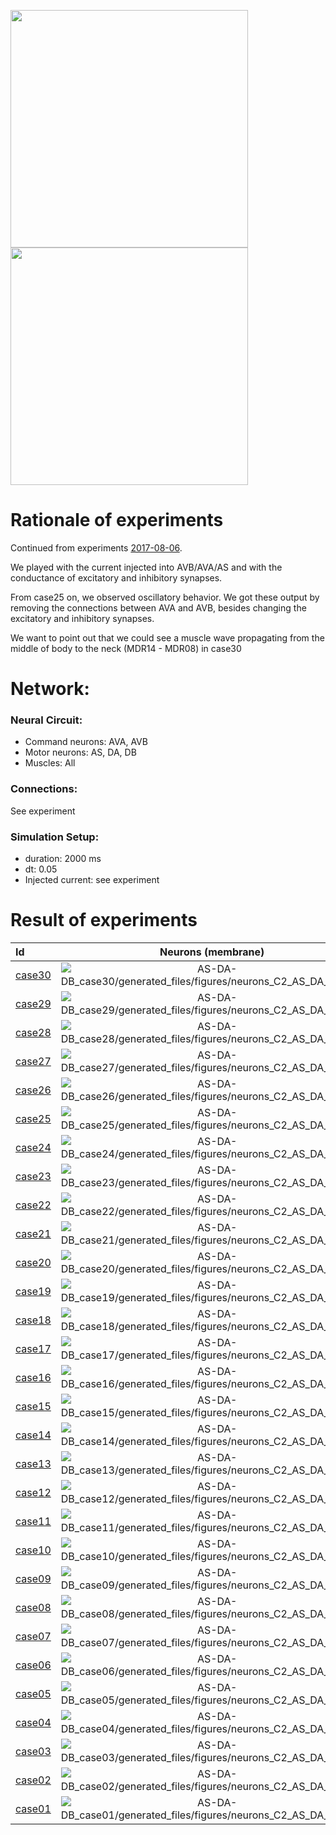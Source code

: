 <img src="AS-DA-DB_subset2_conns.jpeg" width="380"><img src="AS-DA-DB_subset3_conns.jpeg" width="380">

# Rationale of experiments

Continued from experiments [2017-08-06](../2017-08-06/).

We played with the current injected into AVB/AVA/AS and with the conductance of excitatory and inhibitory synapses.

From case25 on, we observed oscillatory behavior.
We got these output by removing the connections between AVA and AVB, besides changing the excitatory and inhibitory synapses.

We want to point out that we could see a muscle wave propagating from the middle of body to the neck (MDR14 - MDR08) in case30 

# Network:

### Neural Circuit:

- Command neurons: AVA, AVB
- Motor neurons: AS, DA, DB
- Muscles: All

### Connections:

See experiment

### Simulation Setup:

- duration: 2000 ms
- dt: 0.05
- Injected current: see experiment

# Result of experiments

| Id | Neurons (membrane) | Neurons (membrane) | Muscles (membrane) | Muscles (membrane) | Neurons (activity) | Neurons (activity) | Muscles (activity) | Muscles (activity) |
| :---         |     :---:      |     :---:     |     :---:     |     :---:     |     :---:     |     :---:     |     :---:     |     :---:     |
| [case30](AS-DA-DB_case30) | ![AS-DA-DB_case30/generated_files/figures/neurons_C2_AS_DA_DB.png](AS-DA-DB_case30/generated_files/figures/neurons_C2_AS_DA_DB.png "AS-DA-DB_case30/generated_files/figures/neurons_C2_AS_DA_DB") | ![AS-DA-DB_case30/generated_files/figures/traces_neuron_AS_DA_DB_C2.png](AS-DA-DB_case30/generated_files/figures/traces_neuron_AS_DA_DB_C2.png "AS-DA-DB_case30/generated_files/figures/traces_neuron_AS_DA_DB_C2") | ![AS-DA-DB_case30/generated_files/figures/muscles_C2_AS_DA_DB.png](AS-DA-DB_case30/generated_files/figures/muscles_C2_AS_DA_DB.png "AS-DA-DB_case30/generated_files/figures/muscles_C2_AS_DA_DB") | ![AS-DA-DB_case30/generated_files/figures/traces_muscles_AS_DA_DB_C2.png](AS-DA-DB_case30/generated_files/figures/traces_muscles_AS_DA_DB_C2.png "AS-DA-DB_case30/generated_files/figures/traces_muscles_AS_DA_DB_C2") | ![AS-DA-DB_case30/generated_files/figures/neuron_activity_C2_AS_DA_DB.png](AS-DA-DB_case30/generated_files/figures/neuron_activity_C2_AS_DA_DB.png "AS-DA-DB_case30/generated_files/figures/neuron_activity_C2_AS_DA_DB") | ![AS-DA-DB_case30/generated_files/figures/traces_neuron_activity_AS_DA_DB_C2.png](AS-DA-DB_case30/generated_files/figures/traces_neuron_activity_AS_DA_DB_C2.png "AS-DA-DB_case30/generated_files/figures/traces_neuron_activity_AS_DA_DB_C2") | ![AS-DA-DB_case30/generated_files/figures/muscle_activity_C2_AS_DA_DB.png](AS-DA-DB_case30/generated_files/figures/muscle_activity_C2_AS_DA_DB.png "AS-DA-DB_case30/generated_files/figures/muscle_activity_C2_AS_DA_DB") | ![AS-DA-DB_case30/generated_files/figures/traces_muscles_activity_AS_DA_DB_C2.png](AS-DA-DB_case30/generated_files/figures/traces_muscles_activity_AS_DA_DB_C2.png "AS-DA-DB_case30/generated_files/figures/traces_muscles_activity_AS_DA_DB_C2") |
| [case29](AS-DA-DB_case29) | ![AS-DA-DB_case29/generated_files/figures/neurons_C2_AS_DA_DB.png](AS-DA-DB_case29/generated_files/figures/neurons_C2_AS_DA_DB.png "AS-DA-DB_case29/generated_files/figures/neurons_C2_AS_DA_DB") | ![AS-DA-DB_case29/generated_files/figures/traces_neuron_AS_DA_DB_C2.png](AS-DA-DB_case29/generated_files/figures/traces_neuron_AS_DA_DB_C2.png "AS-DA-DB_case29/generated_files/figures/traces_neuron_AS_DA_DB_C2") | ![AS-DA-DB_case29/generated_files/figures/muscles_C2_AS_DA_DB.png](AS-DA-DB_case29/generated_files/figures/muscles_C2_AS_DA_DB.png "AS-DA-DB_case29/generated_files/figures/muscles_C2_AS_DA_DB") | ![AS-DA-DB_case29/generated_files/figures/traces_muscles_AS_DA_DB_C2.png](AS-DA-DB_case29/generated_files/figures/traces_muscles_AS_DA_DB_C2.png "AS-DA-DB_case29/generated_files/figures/traces_muscles_AS_DA_DB_C2") | ![AS-DA-DB_case29/generated_files/figures/neuron_activity_C2_AS_DA_DB.png](AS-DA-DB_case29/generated_files/figures/neuron_activity_C2_AS_DA_DB.png "AS-DA-DB_case29/generated_files/figures/neuron_activity_C2_AS_DA_DB") | ![AS-DA-DB_case29/generated_files/figures/traces_neuron_activity_AS_DA_DB_C2.png](AS-DA-DB_case29/generated_files/figures/traces_neuron_activity_AS_DA_DB_C2.png "AS-DA-DB_case29/generated_files/figures/traces_neuron_activity_AS_DA_DB_C2") | ![AS-DA-DB_case29/generated_files/figures/muscle_activity_C2_AS_DA_DB.png](AS-DA-DB_case29/generated_files/figures/muscle_activity_C2_AS_DA_DB.png "AS-DA-DB_case29/generated_files/figures/muscle_activity_C2_AS_DA_DB") | ![AS-DA-DB_case29/generated_files/figures/traces_muscles_activity_AS_DA_DB_C2.png](AS-DA-DB_case29/generated_files/figures/traces_muscles_activity_AS_DA_DB_C2.png "AS-DA-DB_case29/generated_files/figures/traces_muscles_activity_AS_DA_DB_C2") |
| [case28](AS-DA-DB_case28) | ![AS-DA-DB_case28/generated_files/figures/neurons_C2_AS_DA_DB.png](AS-DA-DB_case28/generated_files/figures/neurons_C2_AS_DA_DB.png "AS-DA-DB_case28/generated_files/figures/neurons_C2_AS_DA_DB") | ![AS-DA-DB_case28/generated_files/figures/traces_neuron_AS_DA_DB_C2.png](AS-DA-DB_case28/generated_files/figures/traces_neuron_AS_DA_DB_C2.png "AS-DA-DB_case28/generated_files/figures/traces_neuron_AS_DA_DB_C2") | ![AS-DA-DB_case28/generated_files/figures/muscles_C2_AS_DA_DB.png](AS-DA-DB_case28/generated_files/figures/muscles_C2_AS_DA_DB.png "AS-DA-DB_case28/generated_files/figures/muscles_C2_AS_DA_DB") | ![AS-DA-DB_case28/generated_files/figures/traces_muscles_AS_DA_DB_C2.png](AS-DA-DB_case28/generated_files/figures/traces_muscles_AS_DA_DB_C2.png "AS-DA-DB_case28/generated_files/figures/traces_muscles_AS_DA_DB_C2") | ![AS-DA-DB_case28/generated_files/figures/neuron_activity_C2_AS_DA_DB.png](AS-DA-DB_case28/generated_files/figures/neuron_activity_C2_AS_DA_DB.png "AS-DA-DB_case28/generated_files/figures/neuron_activity_C2_AS_DA_DB") | ![AS-DA-DB_case28/generated_files/figures/traces_neuron_activity_AS_DA_DB_C2.png](AS-DA-DB_case28/generated_files/figures/traces_neuron_activity_AS_DA_DB_C2.png "AS-DA-DB_case28/generated_files/figures/traces_neuron_activity_AS_DA_DB_C2") | ![AS-DA-DB_case28/generated_files/figures/muscle_activity_C2_AS_DA_DB.png](AS-DA-DB_case28/generated_files/figures/muscle_activity_C2_AS_DA_DB.png "AS-DA-DB_case28/generated_files/figures/muscle_activity_C2_AS_DA_DB") | ![AS-DA-DB_case28/generated_files/figures/traces_muscles_activity_AS_DA_DB_C2.png](AS-DA-DB_case28/generated_files/figures/traces_muscles_activity_AS_DA_DB_C2.png "AS-DA-DB_case28/generated_files/figures/traces_muscles_activity_AS_DA_DB_C2") |
| [case27](AS-DA-DB_case27) | ![AS-DA-DB_case27/generated_files/figures/neurons_C2_AS_DA_DB.png](AS-DA-DB_case27/generated_files/figures/neurons_C2_AS_DA_DB.png "AS-DA-DB_case27/generated_files/figures/neurons_C2_AS_DA_DB") | ![AS-DA-DB_case27/generated_files/figures/traces_neuron_AS_DA_DB_C2.png](AS-DA-DB_case27/generated_files/figures/traces_neuron_AS_DA_DB_C2.png "AS-DA-DB_case27/generated_files/figures/traces_neuron_AS_DA_DB_C2") | ![AS-DA-DB_case27/generated_files/figures/muscles_C2_AS_DA_DB.png](AS-DA-DB_case27/generated_files/figures/muscles_C2_AS_DA_DB.png "AS-DA-DB_case27/generated_files/figures/muscles_C2_AS_DA_DB") | ![AS-DA-DB_case27/generated_files/figures/traces_muscles_AS_DA_DB_C2.png](AS-DA-DB_case27/generated_files/figures/traces_muscles_AS_DA_DB_C2.png "AS-DA-DB_case27/generated_files/figures/traces_muscles_AS_DA_DB_C2") | ![AS-DA-DB_case27/generated_files/figures/neuron_activity_C2_AS_DA_DB.png](AS-DA-DB_case27/generated_files/figures/neuron_activity_C2_AS_DA_DB.png "AS-DA-DB_case27/generated_files/figures/neuron_activity_C2_AS_DA_DB") | ![AS-DA-DB_case27/generated_files/figures/traces_neuron_activity_AS_DA_DB_C2.png](AS-DA-DB_case27/generated_files/figures/traces_neuron_activity_AS_DA_DB_C2.png "AS-DA-DB_case27/generated_files/figures/traces_neuron_activity_AS_DA_DB_C2") | ![AS-DA-DB_case27/generated_files/figures/muscle_activity_C2_AS_DA_DB.png](AS-DA-DB_case27/generated_files/figures/muscle_activity_C2_AS_DA_DB.png "AS-DA-DB_case27/generated_files/figures/muscle_activity_C2_AS_DA_DB") | ![AS-DA-DB_case27/generated_files/figures/traces_muscles_activity_AS_DA_DB_C2.png](AS-DA-DB_case27/generated_files/figures/traces_muscles_activity_AS_DA_DB_C2.png "AS-DA-DB_case27/generated_files/figures/traces_muscles_activity_AS_DA_DB_C2") |
| [case26](AS-DA-DB_case26) | ![AS-DA-DB_case26/generated_files/figures/neurons_C2_AS_DA_DB.png](AS-DA-DB_case26/generated_files/figures/neurons_C2_AS_DA_DB.png "AS-DA-DB_case26/generated_files/figures/neurons_C2_AS_DA_DB") | ![AS-DA-DB_case26/generated_files/figures/traces_neuron_AS_DA_DB_C2.png](AS-DA-DB_case26/generated_files/figures/traces_neuron_AS_DA_DB_C2.png "AS-DA-DB_case26/generated_files/figures/traces_neuron_AS_DA_DB_C2") | ![AS-DA-DB_case26/generated_files/figures/muscles_C2_AS_DA_DB.png](AS-DA-DB_case26/generated_files/figures/muscles_C2_AS_DA_DB.png "AS-DA-DB_case26/generated_files/figures/muscles_C2_AS_DA_DB") | ![AS-DA-DB_case26/generated_files/figures/traces_muscles_AS_DA_DB_C2.png](AS-DA-DB_case26/generated_files/figures/traces_muscles_AS_DA_DB_C2.png "AS-DA-DB_case26/generated_files/figures/traces_muscles_AS_DA_DB_C2") | ![AS-DA-DB_case26/generated_files/figures/neuron_activity_C2_AS_DA_DB.png](AS-DA-DB_case26/generated_files/figures/neuron_activity_C2_AS_DA_DB.png "AS-DA-DB_case26/generated_files/figures/neuron_activity_C2_AS_DA_DB") | ![AS-DA-DB_case26/generated_files/figures/traces_neuron_activity_AS_DA_DB_C2.png](AS-DA-DB_case26/generated_files/figures/traces_neuron_activity_AS_DA_DB_C2.png "AS-DA-DB_case26/generated_files/figures/traces_neuron_activity_AS_DA_DB_C2") | ![AS-DA-DB_case26/generated_files/figures/muscle_activity_C2_AS_DA_DB.png](AS-DA-DB_case26/generated_files/figures/muscle_activity_C2_AS_DA_DB.png "AS-DA-DB_case26/generated_files/figures/muscle_activity_C2_AS_DA_DB") | ![AS-DA-DB_case26/generated_files/figures/traces_muscles_activity_AS_DA_DB_C2.png](AS-DA-DB_case26/generated_files/figures/traces_muscles_activity_AS_DA_DB_C2.png "AS-DA-DB_case26/generated_files/figures/traces_muscles_activity_AS_DA_DB_C2") |
| [case25](AS-DA-DB_case25) | ![AS-DA-DB_case25/generated_files/figures/neurons_C2_AS_DA_DB.png](AS-DA-DB_case25/generated_files/figures/neurons_C2_AS_DA_DB.png "AS-DA-DB_case25/generated_files/figures/neurons_C2_AS_DA_DB") | ![AS-DA-DB_case25/generated_files/figures/traces_neuron_AS_DA_DB_C2.png](AS-DA-DB_case25/generated_files/figures/traces_neuron_AS_DA_DB_C2.png "AS-DA-DB_case25/generated_files/figures/traces_neuron_AS_DA_DB_C2") | ![AS-DA-DB_case25/generated_files/figures/muscles_C2_AS_DA_DB.png](AS-DA-DB_case25/generated_files/figures/muscles_C2_AS_DA_DB.png "AS-DA-DB_case25/generated_files/figures/muscles_C2_AS_DA_DB") | ![AS-DA-DB_case25/generated_files/figures/traces_muscles_AS_DA_DB_C2.png](AS-DA-DB_case25/generated_files/figures/traces_muscles_AS_DA_DB_C2.png "AS-DA-DB_case25/generated_files/figures/traces_muscles_AS_DA_DB_C2") | ![AS-DA-DB_case25/generated_files/figures/neuron_activity_C2_AS_DA_DB.png](AS-DA-DB_case25/generated_files/figures/neuron_activity_C2_AS_DA_DB.png "AS-DA-DB_case25/generated_files/figures/neuron_activity_C2_AS_DA_DB") | ![AS-DA-DB_case25/generated_files/figures/traces_neuron_activity_AS_DA_DB_C2.png](AS-DA-DB_case25/generated_files/figures/traces_neuron_activity_AS_DA_DB_C2.png "AS-DA-DB_case25/generated_files/figures/traces_neuron_activity_AS_DA_DB_C2") | ![AS-DA-DB_case25/generated_files/figures/muscle_activity_C2_AS_DA_DB.png](AS-DA-DB_case25/generated_files/figures/muscle_activity_C2_AS_DA_DB.png "AS-DA-DB_case25/generated_files/figures/muscle_activity_C2_AS_DA_DB") | ![AS-DA-DB_case25/generated_files/figures/traces_muscles_activity_AS_DA_DB_C2.png](AS-DA-DB_case25/generated_files/figures/traces_muscles_activity_AS_DA_DB_C2.png "AS-DA-DB_case25/generated_files/figures/traces_muscles_activity_AS_DA_DB_C2") |
| [case24](AS-DA-DB_case24) | ![AS-DA-DB_case24/generated_files/figures/neurons_C2_AS_DA_DB.png](AS-DA-DB_case24/generated_files/figures/neurons_C2_AS_DA_DB.png "AS-DA-DB_case24/generated_files/figures/neurons_C2_AS_DA_DB") | ![AS-DA-DB_case24/generated_files/figures/traces_neuron_AS_DA_DB_C2.png](AS-DA-DB_case24/generated_files/figures/traces_neuron_AS_DA_DB_C2.png "AS-DA-DB_case24/generated_files/figures/traces_neuron_AS_DA_DB_C2") | ![AS-DA-DB_case24/generated_files/figures/muscles_C2_AS_DA_DB.png](AS-DA-DB_case24/generated_files/figures/muscles_C2_AS_DA_DB.png "AS-DA-DB_case24/generated_files/figures/muscles_C2_AS_DA_DB") | ![AS-DA-DB_case24/generated_files/figures/traces_muscles_AS_DA_DB_C2.png](AS-DA-DB_case24/generated_files/figures/traces_muscles_AS_DA_DB_C2.png "AS-DA-DB_case24/generated_files/figures/traces_muscles_AS_DA_DB_C2") | ![AS-DA-DB_case24/generated_files/figures/neuron_activity_C2_AS_DA_DB.png](AS-DA-DB_case24/generated_files/figures/neuron_activity_C2_AS_DA_DB.png "AS-DA-DB_case24/generated_files/figures/neuron_activity_C2_AS_DA_DB") | ![AS-DA-DB_case24/generated_files/figures/traces_neuron_activity_AS_DA_DB_C2.png](AS-DA-DB_case24/generated_files/figures/traces_neuron_activity_AS_DA_DB_C2.png "AS-DA-DB_case24/generated_files/figures/traces_neuron_activity_AS_DA_DB_C2") | ![AS-DA-DB_case24/generated_files/figures/muscle_activity_C2_AS_DA_DB.png](AS-DA-DB_case24/generated_files/figures/muscle_activity_C2_AS_DA_DB.png "AS-DA-DB_case24/generated_files/figures/muscle_activity_C2_AS_DA_DB") | ![AS-DA-DB_case24/generated_files/figures/traces_muscles_activity_AS_DA_DB_C2.png](AS-DA-DB_case24/generated_files/figures/traces_muscles_activity_AS_DA_DB_C2.png "AS-DA-DB_case24/generated_files/figures/traces_muscles_activity_AS_DA_DB_C2") |
| [case23](AS-DA-DB_case23) | ![AS-DA-DB_case23/generated_files/figures/neurons_C2_AS_DA_DB.png](AS-DA-DB_case23/generated_files/figures/neurons_C2_AS_DA_DB.png "AS-DA-DB_case23/generated_files/figures/neurons_C2_AS_DA_DB") | ![AS-DA-DB_case23/generated_files/figures/traces_neuron_AS_DA_DB_C2.png](AS-DA-DB_case23/generated_files/figures/traces_neuron_AS_DA_DB_C2.png "AS-DA-DB_case23/generated_files/figures/traces_neuron_AS_DA_DB_C2") | ![AS-DA-DB_case23/generated_files/figures/muscles_C2_AS_DA_DB.png](AS-DA-DB_case23/generated_files/figures/muscles_C2_AS_DA_DB.png "AS-DA-DB_case23/generated_files/figures/muscles_C2_AS_DA_DB") | ![AS-DA-DB_case23/generated_files/figures/traces_muscles_AS_DA_DB_C2.png](AS-DA-DB_case23/generated_files/figures/traces_muscles_AS_DA_DB_C2.png "AS-DA-DB_case23/generated_files/figures/traces_muscles_AS_DA_DB_C2") | ![AS-DA-DB_case23/generated_files/figures/neuron_activity_C2_AS_DA_DB.png](AS-DA-DB_case23/generated_files/figures/neuron_activity_C2_AS_DA_DB.png "AS-DA-DB_case23/generated_files/figures/neuron_activity_C2_AS_DA_DB") | ![AS-DA-DB_case23/generated_files/figures/traces_neuron_activity_AS_DA_DB_C2.png](AS-DA-DB_case23/generated_files/figures/traces_neuron_activity_AS_DA_DB_C2.png "AS-DA-DB_case23/generated_files/figures/traces_neuron_activity_AS_DA_DB_C2") | ![AS-DA-DB_case23/generated_files/figures/muscle_activity_C2_AS_DA_DB.png](AS-DA-DB_case23/generated_files/figures/muscle_activity_C2_AS_DA_DB.png "AS-DA-DB_case23/generated_files/figures/muscle_activity_C2_AS_DA_DB") | ![AS-DA-DB_case23/generated_files/figures/traces_muscles_activity_AS_DA_DB_C2.png](AS-DA-DB_case23/generated_files/figures/traces_muscles_activity_AS_DA_DB_C2.png "AS-DA-DB_case23/generated_files/figures/traces_muscles_activity_AS_DA_DB_C2") |
| [case22](AS-DA-DB_case22) | ![AS-DA-DB_case22/generated_files/figures/neurons_C2_AS_DA_DB.png](AS-DA-DB_case22/generated_files/figures/neurons_C2_AS_DA_DB.png "AS-DA-DB_case22/generated_files/figures/neurons_C2_AS_DA_DB") | ![AS-DA-DB_case22/generated_files/figures/traces_neuron_AS_DA_DB_C2.png](AS-DA-DB_case22/generated_files/figures/traces_neuron_AS_DA_DB_C2.png "AS-DA-DB_case22/generated_files/figures/traces_neuron_AS_DA_DB_C2") | ![AS-DA-DB_case22/generated_files/figures/muscles_C2_AS_DA_DB.png](AS-DA-DB_case22/generated_files/figures/muscles_C2_AS_DA_DB.png "AS-DA-DB_case22/generated_files/figures/muscles_C2_AS_DA_DB") | ![AS-DA-DB_case22/generated_files/figures/traces_muscles_AS_DA_DB_C2.png](AS-DA-DB_case22/generated_files/figures/traces_muscles_AS_DA_DB_C2.png "AS-DA-DB_case22/generated_files/figures/traces_muscles_AS_DA_DB_C2") | ![AS-DA-DB_case22/generated_files/figures/neuron_activity_C2_AS_DA_DB.png](AS-DA-DB_case22/generated_files/figures/neuron_activity_C2_AS_DA_DB.png "AS-DA-DB_case22/generated_files/figures/neuron_activity_C2_AS_DA_DB") | ![AS-DA-DB_case22/generated_files/figures/traces_neuron_activity_AS_DA_DB_C2.png](AS-DA-DB_case22/generated_files/figures/traces_neuron_activity_AS_DA_DB_C2.png "AS-DA-DB_case22/generated_files/figures/traces_neuron_activity_AS_DA_DB_C2") | ![AS-DA-DB_case22/generated_files/figures/muscle_activity_C2_AS_DA_DB.png](AS-DA-DB_case22/generated_files/figures/muscle_activity_C2_AS_DA_DB.png "AS-DA-DB_case22/generated_files/figures/muscle_activity_C2_AS_DA_DB") | ![AS-DA-DB_case22/generated_files/figures/traces_muscles_activity_AS_DA_DB_C2.png](AS-DA-DB_case22/generated_files/figures/traces_muscles_activity_AS_DA_DB_C2.png "AS-DA-DB_case22/generated_files/figures/traces_muscles_activity_AS_DA_DB_C2") |
| [case21](AS-DA-DB_case21) | ![AS-DA-DB_case21/generated_files/figures/neurons_C2_AS_DA_DB.png](AS-DA-DB_case21/generated_files/figures/neurons_C2_AS_DA_DB.png "AS-DA-DB_case21/generated_files/figures/neurons_C2_AS_DA_DB") | ![AS-DA-DB_case21/generated_files/figures/traces_neuron_AS_DA_DB_C2.png](AS-DA-DB_case21/generated_files/figures/traces_neuron_AS_DA_DB_C2.png "AS-DA-DB_case21/generated_files/figures/traces_neuron_AS_DA_DB_C2") | ![AS-DA-DB_case21/generated_files/figures/muscles_C2_AS_DA_DB.png](AS-DA-DB_case21/generated_files/figures/muscles_C2_AS_DA_DB.png "AS-DA-DB_case21/generated_files/figures/muscles_C2_AS_DA_DB") | ![AS-DA-DB_case21/generated_files/figures/traces_muscles_AS_DA_DB_C2.png](AS-DA-DB_case21/generated_files/figures/traces_muscles_AS_DA_DB_C2.png "AS-DA-DB_case21/generated_files/figures/traces_muscles_AS_DA_DB_C2") | ![AS-DA-DB_case21/generated_files/figures/neuron_activity_C2_AS_DA_DB.png](AS-DA-DB_case21/generated_files/figures/neuron_activity_C2_AS_DA_DB.png "AS-DA-DB_case21/generated_files/figures/neuron_activity_C2_AS_DA_DB") | ![AS-DA-DB_case21/generated_files/figures/traces_neuron_activity_AS_DA_DB_C2.png](AS-DA-DB_case21/generated_files/figures/traces_neuron_activity_AS_DA_DB_C2.png "AS-DA-DB_case21/generated_files/figures/traces_neuron_activity_AS_DA_DB_C2") | ![AS-DA-DB_case21/generated_files/figures/muscle_activity_C2_AS_DA_DB.png](AS-DA-DB_case21/generated_files/figures/muscle_activity_C2_AS_DA_DB.png "AS-DA-DB_case21/generated_files/figures/muscle_activity_C2_AS_DA_DB") | ![AS-DA-DB_case21/generated_files/figures/traces_muscles_activity_AS_DA_DB_C2.png](AS-DA-DB_case21/generated_files/figures/traces_muscles_activity_AS_DA_DB_C2.png "AS-DA-DB_case21/generated_files/figures/traces_muscles_activity_AS_DA_DB_C2") |
| [case20](AS-DA-DB_case20) | ![AS-DA-DB_case20/generated_files/figures/neurons_C2_AS_DA_DB.png](AS-DA-DB_case20/generated_files/figures/neurons_C2_AS_DA_DB.png "AS-DA-DB_case20/generated_files/figures/neurons_C2_AS_DA_DB") | ![AS-DA-DB_case20/generated_files/figures/traces_neuron_AS_DA_DB_C2.png](AS-DA-DB_case20/generated_files/figures/traces_neuron_AS_DA_DB_C2.png "AS-DA-DB_case20/generated_files/figures/traces_neuron_AS_DA_DB_C2") | ![AS-DA-DB_case20/generated_files/figures/muscles_C2_AS_DA_DB.png](AS-DA-DB_case20/generated_files/figures/muscles_C2_AS_DA_DB.png "AS-DA-DB_case20/generated_files/figures/muscles_C2_AS_DA_DB") | ![AS-DA-DB_case20/generated_files/figures/traces_muscles_AS_DA_DB_C2.png](AS-DA-DB_case20/generated_files/figures/traces_muscles_AS_DA_DB_C2.png "AS-DA-DB_case20/generated_files/figures/traces_muscles_AS_DA_DB_C2") | ![AS-DA-DB_case20/generated_files/figures/neuron_activity_C2_AS_DA_DB.png](AS-DA-DB_case20/generated_files/figures/neuron_activity_C2_AS_DA_DB.png "AS-DA-DB_case20/generated_files/figures/neuron_activity_C2_AS_DA_DB") | ![AS-DA-DB_case20/generated_files/figures/traces_neuron_activity_AS_DA_DB_C2.png](AS-DA-DB_case20/generated_files/figures/traces_neuron_activity_AS_DA_DB_C2.png "AS-DA-DB_case20/generated_files/figures/traces_neuron_activity_AS_DA_DB_C2") | ![AS-DA-DB_case20/generated_files/figures/muscle_activity_C2_AS_DA_DB.png](AS-DA-DB_case20/generated_files/figures/muscle_activity_C2_AS_DA_DB.png "AS-DA-DB_case20/generated_files/figures/muscle_activity_C2_AS_DA_DB") | ![AS-DA-DB_case20/generated_files/figures/traces_muscles_activity_AS_DA_DB_C2.png](AS-DA-DB_case20/generated_files/figures/traces_muscles_activity_AS_DA_DB_C2.png "AS-DA-DB_case20/generated_files/figures/traces_muscles_activity_AS_DA_DB_C2") |
| [case19](AS-DA-DB_case19) | ![AS-DA-DB_case19/generated_files/figures/neurons_C2_AS_DA_DB.png](AS-DA-DB_case19/generated_files/figures/neurons_C2_AS_DA_DB.png "AS-DA-DB_case19/generated_files/figures/neurons_C2_AS_DA_DB") | ![AS-DA-DB_case19/generated_files/figures/traces_neuron_AS_DA_DB_C2.png](AS-DA-DB_case19/generated_files/figures/traces_neuron_AS_DA_DB_C2.png "AS-DA-DB_case19/generated_files/figures/traces_neuron_AS_DA_DB_C2") | ![AS-DA-DB_case19/generated_files/figures/muscles_C2_AS_DA_DB.png](AS-DA-DB_case19/generated_files/figures/muscles_C2_AS_DA_DB.png "AS-DA-DB_case19/generated_files/figures/muscles_C2_AS_DA_DB") | ![AS-DA-DB_case19/generated_files/figures/traces_muscles_AS_DA_DB_C2.png](AS-DA-DB_case19/generated_files/figures/traces_muscles_AS_DA_DB_C2.png "AS-DA-DB_case19/generated_files/figures/traces_muscles_AS_DA_DB_C2") | ![AS-DA-DB_case19/generated_files/figures/neuron_activity_C2_AS_DA_DB.png](AS-DA-DB_case19/generated_files/figures/neuron_activity_C2_AS_DA_DB.png "AS-DA-DB_case19/generated_files/figures/neuron_activity_C2_AS_DA_DB") | ![AS-DA-DB_case19/generated_files/figures/traces_neuron_activity_AS_DA_DB_C2.png](AS-DA-DB_case19/generated_files/figures/traces_neuron_activity_AS_DA_DB_C2.png "AS-DA-DB_case19/generated_files/figures/traces_neuron_activity_AS_DA_DB_C2") | ![AS-DA-DB_case19/generated_files/figures/muscle_activity_C2_AS_DA_DB.png](AS-DA-DB_case19/generated_files/figures/muscle_activity_C2_AS_DA_DB.png "AS-DA-DB_case19/generated_files/figures/muscle_activity_C2_AS_DA_DB") | ![AS-DA-DB_case19/generated_files/figures/traces_muscles_activity_AS_DA_DB_C2.png](AS-DA-DB_case19/generated_files/figures/traces_muscles_activity_AS_DA_DB_C2.png "AS-DA-DB_case19/generated_files/figures/traces_muscles_activity_AS_DA_DB_C2") |
| [case18](AS-DA-DB_case18) | ![AS-DA-DB_case18/generated_files/figures/neurons_C2_AS_DA_DB.png](AS-DA-DB_case18/generated_files/figures/neurons_C2_AS_DA_DB.png "AS-DA-DB_case18/generated_files/figures/neurons_C2_AS_DA_DB") | ![AS-DA-DB_case18/generated_files/figures/traces_neuron_AS_DA_DB_C2.png](AS-DA-DB_case18/generated_files/figures/traces_neuron_AS_DA_DB_C2.png "AS-DA-DB_case18/generated_files/figures/traces_neuron_AS_DA_DB_C2") | ![AS-DA-DB_case18/generated_files/figures/muscles_C2_AS_DA_DB.png](AS-DA-DB_case18/generated_files/figures/muscles_C2_AS_DA_DB.png "AS-DA-DB_case18/generated_files/figures/muscles_C2_AS_DA_DB") | ![AS-DA-DB_case18/generated_files/figures/traces_muscles_AS_DA_DB_C2.png](AS-DA-DB_case18/generated_files/figures/traces_muscles_AS_DA_DB_C2.png "AS-DA-DB_case18/generated_files/figures/traces_muscles_AS_DA_DB_C2") | ![AS-DA-DB_case18/generated_files/figures/neuron_activity_C2_AS_DA_DB.png](AS-DA-DB_case18/generated_files/figures/neuron_activity_C2_AS_DA_DB.png "AS-DA-DB_case18/generated_files/figures/neuron_activity_C2_AS_DA_DB") | ![AS-DA-DB_case18/generated_files/figures/traces_neuron_activity_AS_DA_DB_C2.png](AS-DA-DB_case18/generated_files/figures/traces_neuron_activity_AS_DA_DB_C2.png "AS-DA-DB_case18/generated_files/figures/traces_neuron_activity_AS_DA_DB_C2") | ![AS-DA-DB_case18/generated_files/figures/muscle_activity_C2_AS_DA_DB.png](AS-DA-DB_case18/generated_files/figures/muscle_activity_C2_AS_DA_DB.png "AS-DA-DB_case18/generated_files/figures/muscle_activity_C2_AS_DA_DB") | ![AS-DA-DB_case18/generated_files/figures/traces_muscles_activity_AS_DA_DB_C2.png](AS-DA-DB_case18/generated_files/figures/traces_muscles_activity_AS_DA_DB_C2.png "AS-DA-DB_case18/generated_files/figures/traces_muscles_activity_AS_DA_DB_C2") |
| [case17](AS-DA-DB_case17) | ![AS-DA-DB_case17/generated_files/figures/neurons_C2_AS_DA_DB.png](AS-DA-DB_case17/generated_files/figures/neurons_C2_AS_DA_DB.png "AS-DA-DB_case17/generated_files/figures/neurons_C2_AS_DA_DB") | ![AS-DA-DB_case17/generated_files/figures/traces_neuron_AS_DA_DB_C2.png](AS-DA-DB_case17/generated_files/figures/traces_neuron_AS_DA_DB_C2.png "AS-DA-DB_case17/generated_files/figures/traces_neuron_AS_DA_DB_C2") | ![AS-DA-DB_case17/generated_files/figures/muscles_C2_AS_DA_DB.png](AS-DA-DB_case17/generated_files/figures/muscles_C2_AS_DA_DB.png "AS-DA-DB_case17/generated_files/figures/muscles_C2_AS_DA_DB") | ![AS-DA-DB_case17/generated_files/figures/traces_muscles_AS_DA_DB_C2.png](AS-DA-DB_case17/generated_files/figures/traces_muscles_AS_DA_DB_C2.png "AS-DA-DB_case17/generated_files/figures/traces_muscles_AS_DA_DB_C2") | ![AS-DA-DB_case17/generated_files/figures/neuron_activity_C2_AS_DA_DB.png](AS-DA-DB_case17/generated_files/figures/neuron_activity_C2_AS_DA_DB.png "AS-DA-DB_case17/generated_files/figures/neuron_activity_C2_AS_DA_DB") | ![AS-DA-DB_case17/generated_files/figures/traces_neuron_activity_AS_DA_DB_C2.png](AS-DA-DB_case17/generated_files/figures/traces_neuron_activity_AS_DA_DB_C2.png "AS-DA-DB_case17/generated_files/figures/traces_neuron_activity_AS_DA_DB_C2") | ![AS-DA-DB_case17/generated_files/figures/muscle_activity_C2_AS_DA_DB.png](AS-DA-DB_case17/generated_files/figures/muscle_activity_C2_AS_DA_DB.png "AS-DA-DB_case17/generated_files/figures/muscle_activity_C2_AS_DA_DB") | ![AS-DA-DB_case17/generated_files/figures/traces_muscles_activity_AS_DA_DB_C2.png](AS-DA-DB_case17/generated_files/figures/traces_muscles_activity_AS_DA_DB_C2.png "AS-DA-DB_case17/generated_files/figures/traces_muscles_activity_AS_DA_DB_C2") |
| [case16](AS-DA-DB_case16) | ![AS-DA-DB_case16/generated_files/figures/neurons_C2_AS_DA_DB.png](AS-DA-DB_case16/generated_files/figures/neurons_C2_AS_DA_DB.png "AS-DA-DB_case16/generated_files/figures/neurons_C2_AS_DA_DB") | ![AS-DA-DB_case16/generated_files/figures/traces_neuron_AS_DA_DB_C2.png](AS-DA-DB_case16/generated_files/figures/traces_neuron_AS_DA_DB_C2.png "AS-DA-DB_case16/generated_files/figures/traces_neuron_AS_DA_DB_C2") | ![AS-DA-DB_case16/generated_files/figures/muscles_C2_AS_DA_DB.png](AS-DA-DB_case16/generated_files/figures/muscles_C2_AS_DA_DB.png "AS-DA-DB_case16/generated_files/figures/muscles_C2_AS_DA_DB") | ![AS-DA-DB_case16/generated_files/figures/traces_muscles_AS_DA_DB_C2.png](AS-DA-DB_case16/generated_files/figures/traces_muscles_AS_DA_DB_C2.png "AS-DA-DB_case16/generated_files/figures/traces_muscles_AS_DA_DB_C2") | ![AS-DA-DB_case16/generated_files/figures/neuron_activity_C2_AS_DA_DB.png](AS-DA-DB_case16/generated_files/figures/neuron_activity_C2_AS_DA_DB.png "AS-DA-DB_case16/generated_files/figures/neuron_activity_C2_AS_DA_DB") | ![AS-DA-DB_case16/generated_files/figures/traces_neuron_activity_AS_DA_DB_C2.png](AS-DA-DB_case16/generated_files/figures/traces_neuron_activity_AS_DA_DB_C2.png "AS-DA-DB_case16/generated_files/figures/traces_neuron_activity_AS_DA_DB_C2") | ![AS-DA-DB_case16/generated_files/figures/muscle_activity_C2_AS_DA_DB.png](AS-DA-DB_case16/generated_files/figures/muscle_activity_C2_AS_DA_DB.png "AS-DA-DB_case16/generated_files/figures/muscle_activity_C2_AS_DA_DB") | ![AS-DA-DB_case16/generated_files/figures/traces_muscles_activity_AS_DA_DB_C2.png](AS-DA-DB_case16/generated_files/figures/traces_muscles_activity_AS_DA_DB_C2.png "AS-DA-DB_case16/generated_files/figures/traces_muscles_activity_AS_DA_DB_C2") |
| [case15](AS-DA-DB_case15) | ![AS-DA-DB_case15/generated_files/figures/neurons_C2_AS_DA_DB.png](AS-DA-DB_case15/generated_files/figures/neurons_C2_AS_DA_DB.png "AS-DA-DB_case15/generated_files/figures/neurons_C2_AS_DA_DB") | ![AS-DA-DB_case15/generated_files/figures/traces_neuron_AS_DA_DB_C2.png](AS-DA-DB_case15/generated_files/figures/traces_neuron_AS_DA_DB_C2.png "AS-DA-DB_case15/generated_files/figures/traces_neuron_AS_DA_DB_C2") | ![AS-DA-DB_case15/generated_files/figures/muscles_C2_AS_DA_DB.png](AS-DA-DB_case15/generated_files/figures/muscles_C2_AS_DA_DB.png "AS-DA-DB_case15/generated_files/figures/muscles_C2_AS_DA_DB") | ![AS-DA-DB_case15/generated_files/figures/traces_muscles_AS_DA_DB_C2.png](AS-DA-DB_case15/generated_files/figures/traces_muscles_AS_DA_DB_C2.png "AS-DA-DB_case15/generated_files/figures/traces_muscles_AS_DA_DB_C2") | ![AS-DA-DB_case15/generated_files/figures/neuron_activity_C2_AS_DA_DB.png](AS-DA-DB_case15/generated_files/figures/neuron_activity_C2_AS_DA_DB.png "AS-DA-DB_case15/generated_files/figures/neuron_activity_C2_AS_DA_DB") | ![AS-DA-DB_case15/generated_files/figures/traces_neuron_activity_AS_DA_DB_C2.png](AS-DA-DB_case15/generated_files/figures/traces_neuron_activity_AS_DA_DB_C2.png "AS-DA-DB_case15/generated_files/figures/traces_neuron_activity_AS_DA_DB_C2") | ![AS-DA-DB_case15/generated_files/figures/muscle_activity_C2_AS_DA_DB.png](AS-DA-DB_case15/generated_files/figures/muscle_activity_C2_AS_DA_DB.png "AS-DA-DB_case15/generated_files/figures/muscle_activity_C2_AS_DA_DB") | ![AS-DA-DB_case15/generated_files/figures/traces_muscles_activity_AS_DA_DB_C2.png](AS-DA-DB_case15/generated_files/figures/traces_muscles_activity_AS_DA_DB_C2.png "AS-DA-DB_case15/generated_files/figures/traces_muscles_activity_AS_DA_DB_C2") |
| [case14](AS-DA-DB_case14) | ![AS-DA-DB_case14/generated_files/figures/neurons_C2_AS_DA_DB.png](AS-DA-DB_case14/generated_files/figures/neurons_C2_AS_DA_DB.png "AS-DA-DB_case14/generated_files/figures/neurons_C2_AS_DA_DB") | ![AS-DA-DB_case14/generated_files/figures/traces_neuron_AS_DA_DB_C2.png](AS-DA-DB_case14/generated_files/figures/traces_neuron_AS_DA_DB_C2.png "AS-DA-DB_case14/generated_files/figures/traces_neuron_AS_DA_DB_C2") | ![AS-DA-DB_case14/generated_files/figures/muscles_C2_AS_DA_DB.png](AS-DA-DB_case14/generated_files/figures/muscles_C2_AS_DA_DB.png "AS-DA-DB_case14/generated_files/figures/muscles_C2_AS_DA_DB") | ![AS-DA-DB_case14/generated_files/figures/traces_muscles_AS_DA_DB_C2.png](AS-DA-DB_case14/generated_files/figures/traces_muscles_AS_DA_DB_C2.png "AS-DA-DB_case14/generated_files/figures/traces_muscles_AS_DA_DB_C2") | ![AS-DA-DB_case14/generated_files/figures/neuron_activity_C2_AS_DA_DB.png](AS-DA-DB_case14/generated_files/figures/neuron_activity_C2_AS_DA_DB.png "AS-DA-DB_case14/generated_files/figures/neuron_activity_C2_AS_DA_DB") | ![AS-DA-DB_case14/generated_files/figures/traces_neuron_activity_AS_DA_DB_C2.png](AS-DA-DB_case14/generated_files/figures/traces_neuron_activity_AS_DA_DB_C2.png "AS-DA-DB_case14/generated_files/figures/traces_neuron_activity_AS_DA_DB_C2") | ![AS-DA-DB_case14/generated_files/figures/muscle_activity_C2_AS_DA_DB.png](AS-DA-DB_case14/generated_files/figures/muscle_activity_C2_AS_DA_DB.png "AS-DA-DB_case14/generated_files/figures/muscle_activity_C2_AS_DA_DB") | ![AS-DA-DB_case14/generated_files/figures/traces_muscles_activity_AS_DA_DB_C2.png](AS-DA-DB_case14/generated_files/figures/traces_muscles_activity_AS_DA_DB_C2.png "AS-DA-DB_case14/generated_files/figures/traces_muscles_activity_AS_DA_DB_C2") |
| [case13](AS-DA-DB_case13) | ![AS-DA-DB_case13/generated_files/figures/neurons_C2_AS_DA_DB.png](AS-DA-DB_case13/generated_files/figures/neurons_C2_AS_DA_DB.png "AS-DA-DB_case13/generated_files/figures/neurons_C2_AS_DA_DB") | ![AS-DA-DB_case13/generated_files/figures/traces_neuron_AS_DA_DB_C2.png](AS-DA-DB_case13/generated_files/figures/traces_neuron_AS_DA_DB_C2.png "AS-DA-DB_case13/generated_files/figures/traces_neuron_AS_DA_DB_C2") | ![AS-DA-DB_case13/generated_files/figures/muscles_C2_AS_DA_DB.png](AS-DA-DB_case13/generated_files/figures/muscles_C2_AS_DA_DB.png "AS-DA-DB_case13/generated_files/figures/muscles_C2_AS_DA_DB") | ![AS-DA-DB_case13/generated_files/figures/traces_muscles_AS_DA_DB_C2.png](AS-DA-DB_case13/generated_files/figures/traces_muscles_AS_DA_DB_C2.png "AS-DA-DB_case13/generated_files/figures/traces_muscles_AS_DA_DB_C2") | ![AS-DA-DB_case13/generated_files/figures/neuron_activity_C2_AS_DA_DB.png](AS-DA-DB_case13/generated_files/figures/neuron_activity_C2_AS_DA_DB.png "AS-DA-DB_case13/generated_files/figures/neuron_activity_C2_AS_DA_DB") | ![AS-DA-DB_case13/generated_files/figures/traces_neuron_activity_AS_DA_DB_C2.png](AS-DA-DB_case13/generated_files/figures/traces_neuron_activity_AS_DA_DB_C2.png "AS-DA-DB_case13/generated_files/figures/traces_neuron_activity_AS_DA_DB_C2") | ![AS-DA-DB_case13/generated_files/figures/muscle_activity_C2_AS_DA_DB.png](AS-DA-DB_case13/generated_files/figures/muscle_activity_C2_AS_DA_DB.png "AS-DA-DB_case13/generated_files/figures/muscle_activity_C2_AS_DA_DB") | ![AS-DA-DB_case13/generated_files/figures/traces_muscles_activity_AS_DA_DB_C2.png](AS-DA-DB_case13/generated_files/figures/traces_muscles_activity_AS_DA_DB_C2.png "AS-DA-DB_case13/generated_files/figures/traces_muscles_activity_AS_DA_DB_C2") |
| [case12](AS-DA-DB_case12) | ![AS-DA-DB_case12/generated_files/figures/neurons_C2_AS_DA_DB.png](AS-DA-DB_case12/generated_files/figures/neurons_C2_AS_DA_DB.png "AS-DA-DB_case12/generated_files/figures/neurons_C2_AS_DA_DB") | ![AS-DA-DB_case12/generated_files/figures/traces_neuron_AS_DA_DB_C2.png](AS-DA-DB_case12/generated_files/figures/traces_neuron_AS_DA_DB_C2.png "AS-DA-DB_case12/generated_files/figures/traces_neuron_AS_DA_DB_C2") | ![AS-DA-DB_case12/generated_files/figures/muscles_C2_AS_DA_DB.png](AS-DA-DB_case12/generated_files/figures/muscles_C2_AS_DA_DB.png "AS-DA-DB_case12/generated_files/figures/muscles_C2_AS_DA_DB") | ![AS-DA-DB_case12/generated_files/figures/traces_muscles_AS_DA_DB_C2.png](AS-DA-DB_case12/generated_files/figures/traces_muscles_AS_DA_DB_C2.png "AS-DA-DB_case12/generated_files/figures/traces_muscles_AS_DA_DB_C2") | ![AS-DA-DB_case12/generated_files/figures/neuron_activity_C2_AS_DA_DB.png](AS-DA-DB_case12/generated_files/figures/neuron_activity_C2_AS_DA_DB.png "AS-DA-DB_case12/generated_files/figures/neuron_activity_C2_AS_DA_DB") | ![AS-DA-DB_case12/generated_files/figures/traces_neuron_activity_AS_DA_DB_C2.png](AS-DA-DB_case12/generated_files/figures/traces_neuron_activity_AS_DA_DB_C2.png "AS-DA-DB_case12/generated_files/figures/traces_neuron_activity_AS_DA_DB_C2") | ![AS-DA-DB_case12/generated_files/figures/muscle_activity_C2_AS_DA_DB.png](AS-DA-DB_case12/generated_files/figures/muscle_activity_C2_AS_DA_DB.png "AS-DA-DB_case12/generated_files/figures/muscle_activity_C2_AS_DA_DB") | ![AS-DA-DB_case12/generated_files/figures/traces_muscles_activity_AS_DA_DB_C2.png](AS-DA-DB_case12/generated_files/figures/traces_muscles_activity_AS_DA_DB_C2.png "AS-DA-DB_case12/generated_files/figures/traces_muscles_activity_AS_DA_DB_C2") |
| [case11](AS-DA-DB_case11) | ![AS-DA-DB_case11/generated_files/figures/neurons_C2_AS_DA_DB.png](AS-DA-DB_case11/generated_files/figures/neurons_C2_AS_DA_DB.png "AS-DA-DB_case11/generated_files/figures/neurons_C2_AS_DA_DB") | ![AS-DA-DB_case11/generated_files/figures/traces_neuron_AS_DA_DB_C2.png](AS-DA-DB_case11/generated_files/figures/traces_neuron_AS_DA_DB_C2.png "AS-DA-DB_case11/generated_files/figures/traces_neuron_AS_DA_DB_C2") | ![AS-DA-DB_case11/generated_files/figures/muscles_C2_AS_DA_DB.png](AS-DA-DB_case11/generated_files/figures/muscles_C2_AS_DA_DB.png "AS-DA-DB_case11/generated_files/figures/muscles_C2_AS_DA_DB") | ![AS-DA-DB_case11/generated_files/figures/traces_muscles_AS_DA_DB_C2.png](AS-DA-DB_case11/generated_files/figures/traces_muscles_AS_DA_DB_C2.png "AS-DA-DB_case11/generated_files/figures/traces_muscles_AS_DA_DB_C2") | ![AS-DA-DB_case11/generated_files/figures/neuron_activity_C2_AS_DA_DB.png](AS-DA-DB_case11/generated_files/figures/neuron_activity_C2_AS_DA_DB.png "AS-DA-DB_case11/generated_files/figures/neuron_activity_C2_AS_DA_DB") | ![AS-DA-DB_case11/generated_files/figures/traces_neuron_activity_AS_DA_DB_C2.png](AS-DA-DB_case11/generated_files/figures/traces_neuron_activity_AS_DA_DB_C2.png "AS-DA-DB_case11/generated_files/figures/traces_neuron_activity_AS_DA_DB_C2") | ![AS-DA-DB_case11/generated_files/figures/muscle_activity_C2_AS_DA_DB.png](AS-DA-DB_case11/generated_files/figures/muscle_activity_C2_AS_DA_DB.png "AS-DA-DB_case11/generated_files/figures/muscle_activity_C2_AS_DA_DB") | ![AS-DA-DB_case11/generated_files/figures/traces_muscles_activity_AS_DA_DB_C2.png](AS-DA-DB_case11/generated_files/figures/traces_muscles_activity_AS_DA_DB_C2.png "AS-DA-DB_case11/generated_files/figures/traces_muscles_activity_AS_DA_DB_C2") |
| [case10](AS-DA-DB_case10) | ![AS-DA-DB_case10/generated_files/figures/neurons_C2_AS_DA_DB.png](AS-DA-DB_case10/generated_files/figures/neurons_C2_AS_DA_DB.png "AS-DA-DB_case10/generated_files/figures/neurons_C2_AS_DA_DB") | ![AS-DA-DB_case10/generated_files/figures/traces_neuron_AS_DA_DB_C2.png](AS-DA-DB_case10/generated_files/figures/traces_neuron_AS_DA_DB_C2.png "AS-DA-DB_case10/generated_files/figures/traces_neuron_AS_DA_DB_C2") | ![AS-DA-DB_case10/generated_files/figures/muscles_C2_AS_DA_DB.png](AS-DA-DB_case10/generated_files/figures/muscles_C2_AS_DA_DB.png "AS-DA-DB_case10/generated_files/figures/muscles_C2_AS_DA_DB") | ![AS-DA-DB_case10/generated_files/figures/traces_muscles_AS_DA_DB_C2.png](AS-DA-DB_case10/generated_files/figures/traces_muscles_AS_DA_DB_C2.png "AS-DA-DB_case10/generated_files/figures/traces_muscles_AS_DA_DB_C2") | ![AS-DA-DB_case10/generated_files/figures/neuron_activity_C2_AS_DA_DB.png](AS-DA-DB_case10/generated_files/figures/neuron_activity_C2_AS_DA_DB.png "AS-DA-DB_case10/generated_files/figures/neuron_activity_C2_AS_DA_DB") | ![AS-DA-DB_case10/generated_files/figures/traces_neuron_activity_AS_DA_DB_C2.png](AS-DA-DB_case10/generated_files/figures/traces_neuron_activity_AS_DA_DB_C2.png "AS-DA-DB_case10/generated_files/figures/traces_neuron_activity_AS_DA_DB_C2") | ![AS-DA-DB_case10/generated_files/figures/muscle_activity_C2_AS_DA_DB.png](AS-DA-DB_case10/generated_files/figures/muscle_activity_C2_AS_DA_DB.png "AS-DA-DB_case10/generated_files/figures/muscle_activity_C2_AS_DA_DB") | ![AS-DA-DB_case10/generated_files/figures/traces_muscles_activity_AS_DA_DB_C2.png](AS-DA-DB_case10/generated_files/figures/traces_muscles_activity_AS_DA_DB_C2.png "AS-DA-DB_case10/generated_files/figures/traces_muscles_activity_AS_DA_DB_C2") |
| [case09](AS-DA-DB_case09) | ![AS-DA-DB_case09/generated_files/figures/neurons_C2_AS_DA_DB.png](AS-DA-DB_case09/generated_files/figures/neurons_C2_AS_DA_DB.png "AS-DA-DB_case09/generated_files/figures/neurons_C2_AS_DA_DB") | ![AS-DA-DB_case09/generated_files/figures/traces_neuron_AS_DA_DB_C2.png](AS-DA-DB_case09/generated_files/figures/traces_neuron_AS_DA_DB_C2.png "AS-DA-DB_case09/generated_files/figures/traces_neuron_AS_DA_DB_C2") | ![AS-DA-DB_case09/generated_files/figures/muscles_C2_AS_DA_DB.png](AS-DA-DB_case09/generated_files/figures/muscles_C2_AS_DA_DB.png "AS-DA-DB_case09/generated_files/figures/muscles_C2_AS_DA_DB") | ![AS-DA-DB_case09/generated_files/figures/traces_muscles_AS_DA_DB_C2.png](AS-DA-DB_case09/generated_files/figures/traces_muscles_AS_DA_DB_C2.png "AS-DA-DB_case09/generated_files/figures/traces_muscles_AS_DA_DB_C2") | ![AS-DA-DB_case09/generated_files/figures/neuron_activity_C2_AS_DA_DB.png](AS-DA-DB_case09/generated_files/figures/neuron_activity_C2_AS_DA_DB.png "AS-DA-DB_case09/generated_files/figures/neuron_activity_C2_AS_DA_DB") | ![AS-DA-DB_case09/generated_files/figures/traces_neuron_activity_AS_DA_DB_C2.png](AS-DA-DB_case09/generated_files/figures/traces_neuron_activity_AS_DA_DB_C2.png "AS-DA-DB_case09/generated_files/figures/traces_neuron_activity_AS_DA_DB_C2") | ![AS-DA-DB_case09/generated_files/figures/muscle_activity_C2_AS_DA_DB.png](AS-DA-DB_case09/generated_files/figures/muscle_activity_C2_AS_DA_DB.png "AS-DA-DB_case09/generated_files/figures/muscle_activity_C2_AS_DA_DB") | ![AS-DA-DB_case09/generated_files/figures/traces_muscles_activity_AS_DA_DB_C2.png](AS-DA-DB_case09/generated_files/figures/traces_muscles_activity_AS_DA_DB_C2.png "AS-DA-DB_case09/generated_files/figures/traces_muscles_activity_AS_DA_DB_C2") |
| [case08](AS-DA-DB_case08) | ![AS-DA-DB_case08/generated_files/figures/neurons_C2_AS_DA_DB.png](AS-DA-DB_case08/generated_files/figures/neurons_C2_AS_DA_DB.png "AS-DA-DB_case08/generated_files/figures/neurons_C2_AS_DA_DB") | ![AS-DA-DB_case08/generated_files/figures/traces_neuron_AS_DA_DB_C2.png](AS-DA-DB_case08/generated_files/figures/traces_neuron_AS_DA_DB_C2.png "AS-DA-DB_case08/generated_files/figures/traces_neuron_AS_DA_DB_C2") | ![AS-DA-DB_case08/generated_files/figures/muscles_C2_AS_DA_DB.png](AS-DA-DB_case08/generated_files/figures/muscles_C2_AS_DA_DB.png "AS-DA-DB_case08/generated_files/figures/muscles_C2_AS_DA_DB") | ![AS-DA-DB_case08/generated_files/figures/traces_muscles_AS_DA_DB_C2.png](AS-DA-DB_case08/generated_files/figures/traces_muscles_AS_DA_DB_C2.png "AS-DA-DB_case08/generated_files/figures/traces_muscles_AS_DA_DB_C2") | ![AS-DA-DB_case08/generated_files/figures/neuron_activity_C2_AS_DA_DB.png](AS-DA-DB_case08/generated_files/figures/neuron_activity_C2_AS_DA_DB.png "AS-DA-DB_case08/generated_files/figures/neuron_activity_C2_AS_DA_DB") | ![AS-DA-DB_case08/generated_files/figures/traces_neuron_activity_AS_DA_DB_C2.png](AS-DA-DB_case08/generated_files/figures/traces_neuron_activity_AS_DA_DB_C2.png "AS-DA-DB_case08/generated_files/figures/traces_neuron_activity_AS_DA_DB_C2") | ![AS-DA-DB_case08/generated_files/figures/muscle_activity_C2_AS_DA_DB.png](AS-DA-DB_case08/generated_files/figures/muscle_activity_C2_AS_DA_DB.png "AS-DA-DB_case08/generated_files/figures/muscle_activity_C2_AS_DA_DB") | ![AS-DA-DB_case08/generated_files/figures/traces_muscles_activity_AS_DA_DB_C2.png](AS-DA-DB_case08/generated_files/figures/traces_muscles_activity_AS_DA_DB_C2.png "AS-DA-DB_case08/generated_files/figures/traces_muscles_activity_AS_DA_DB_C2") |
| [case07](AS-DA-DB_case07) | ![AS-DA-DB_case07/generated_files/figures/neurons_C2_AS_DA_DB.png](AS-DA-DB_case07/generated_files/figures/neurons_C2_AS_DA_DB.png "AS-DA-DB_case07/generated_files/figures/neurons_C2_AS_DA_DB") | ![AS-DA-DB_case07/generated_files/figures/traces_neuron_AS_DA_DB_C2.png](AS-DA-DB_case07/generated_files/figures/traces_neuron_AS_DA_DB_C2.png "AS-DA-DB_case07/generated_files/figures/traces_neuron_AS_DA_DB_C2") | ![AS-DA-DB_case07/generated_files/figures/muscles_C2_AS_DA_DB.png](AS-DA-DB_case07/generated_files/figures/muscles_C2_AS_DA_DB.png "AS-DA-DB_case07/generated_files/figures/muscles_C2_AS_DA_DB") | ![AS-DA-DB_case07/generated_files/figures/traces_muscles_AS_DA_DB_C2.png](AS-DA-DB_case07/generated_files/figures/traces_muscles_AS_DA_DB_C2.png "AS-DA-DB_case07/generated_files/figures/traces_muscles_AS_DA_DB_C2") | ![AS-DA-DB_case07/generated_files/figures/neuron_activity_C2_AS_DA_DB.png](AS-DA-DB_case07/generated_files/figures/neuron_activity_C2_AS_DA_DB.png "AS-DA-DB_case07/generated_files/figures/neuron_activity_C2_AS_DA_DB") | ![AS-DA-DB_case07/generated_files/figures/traces_neuron_activity_AS_DA_DB_C2.png](AS-DA-DB_case07/generated_files/figures/traces_neuron_activity_AS_DA_DB_C2.png "AS-DA-DB_case07/generated_files/figures/traces_neuron_activity_AS_DA_DB_C2") | ![AS-DA-DB_case07/generated_files/figures/muscle_activity_C2_AS_DA_DB.png](AS-DA-DB_case07/generated_files/figures/muscle_activity_C2_AS_DA_DB.png "AS-DA-DB_case07/generated_files/figures/muscle_activity_C2_AS_DA_DB") | ![AS-DA-DB_case07/generated_files/figures/traces_muscles_activity_AS_DA_DB_C2.png](AS-DA-DB_case07/generated_files/figures/traces_muscles_activity_AS_DA_DB_C2.png "AS-DA-DB_case07/generated_files/figures/traces_muscles_activity_AS_DA_DB_C2") |
| [case06](AS-DA-DB_case06) | ![AS-DA-DB_case06/generated_files/figures/neurons_C2_AS_DA_DB.png](AS-DA-DB_case06/generated_files/figures/neurons_C2_AS_DA_DB.png "AS-DA-DB_case06/generated_files/figures/neurons_C2_AS_DA_DB") | ![AS-DA-DB_case06/generated_files/figures/traces_neuron_AS_DA_DB_C2.png](AS-DA-DB_case06/generated_files/figures/traces_neuron_AS_DA_DB_C2.png "AS-DA-DB_case06/generated_files/figures/traces_neuron_AS_DA_DB_C2") | ![AS-DA-DB_case06/generated_files/figures/muscles_C2_AS_DA_DB.png](AS-DA-DB_case06/generated_files/figures/muscles_C2_AS_DA_DB.png "AS-DA-DB_case06/generated_files/figures/muscles_C2_AS_DA_DB") | ![AS-DA-DB_case06/generated_files/figures/traces_muscles_AS_DA_DB_C2.png](AS-DA-DB_case06/generated_files/figures/traces_muscles_AS_DA_DB_C2.png "AS-DA-DB_case06/generated_files/figures/traces_muscles_AS_DA_DB_C2") | ![AS-DA-DB_case06/generated_files/figures/neuron_activity_C2_AS_DA_DB.png](AS-DA-DB_case06/generated_files/figures/neuron_activity_C2_AS_DA_DB.png "AS-DA-DB_case06/generated_files/figures/neuron_activity_C2_AS_DA_DB") | ![AS-DA-DB_case06/generated_files/figures/traces_neuron_activity_AS_DA_DB_C2.png](AS-DA-DB_case06/generated_files/figures/traces_neuron_activity_AS_DA_DB_C2.png "AS-DA-DB_case06/generated_files/figures/traces_neuron_activity_AS_DA_DB_C2") | ![AS-DA-DB_case06/generated_files/figures/muscle_activity_C2_AS_DA_DB.png](AS-DA-DB_case06/generated_files/figures/muscle_activity_C2_AS_DA_DB.png "AS-DA-DB_case06/generated_files/figures/muscle_activity_C2_AS_DA_DB") | ![AS-DA-DB_case06/generated_files/figures/traces_muscles_activity_AS_DA_DB_C2.png](AS-DA-DB_case06/generated_files/figures/traces_muscles_activity_AS_DA_DB_C2.png "AS-DA-DB_case06/generated_files/figures/traces_muscles_activity_AS_DA_DB_C2") |
| [case05](AS-DA-DB_case05) | ![AS-DA-DB_case05/generated_files/figures/neurons_C2_AS_DA_DB.png](AS-DA-DB_case05/generated_files/figures/neurons_C2_AS_DA_DB.png "AS-DA-DB_case05/generated_files/figures/neurons_C2_AS_DA_DB") | ![AS-DA-DB_case05/generated_files/figures/traces_neuron_AS_DA_DB_C2.png](AS-DA-DB_case05/generated_files/figures/traces_neuron_AS_DA_DB_C2.png "AS-DA-DB_case05/generated_files/figures/traces_neuron_AS_DA_DB_C2") | ![AS-DA-DB_case05/generated_files/figures/muscles_C2_AS_DA_DB.png](AS-DA-DB_case05/generated_files/figures/muscles_C2_AS_DA_DB.png "AS-DA-DB_case05/generated_files/figures/muscles_C2_AS_DA_DB") | ![AS-DA-DB_case05/generated_files/figures/traces_muscles_AS_DA_DB_C2.png](AS-DA-DB_case05/generated_files/figures/traces_muscles_AS_DA_DB_C2.png "AS-DA-DB_case05/generated_files/figures/traces_muscles_AS_DA_DB_C2") | ![AS-DA-DB_case05/generated_files/figures/neuron_activity_C2_AS_DA_DB.png](AS-DA-DB_case05/generated_files/figures/neuron_activity_C2_AS_DA_DB.png "AS-DA-DB_case05/generated_files/figures/neuron_activity_C2_AS_DA_DB") | ![AS-DA-DB_case05/generated_files/figures/traces_neuron_activity_AS_DA_DB_C2.png](AS-DA-DB_case05/generated_files/figures/traces_neuron_activity_AS_DA_DB_C2.png "AS-DA-DB_case05/generated_files/figures/traces_neuron_activity_AS_DA_DB_C2") | ![AS-DA-DB_case05/generated_files/figures/muscle_activity_C2_AS_DA_DB.png](AS-DA-DB_case05/generated_files/figures/muscle_activity_C2_AS_DA_DB.png "AS-DA-DB_case05/generated_files/figures/muscle_activity_C2_AS_DA_DB") | ![AS-DA-DB_case05/generated_files/figures/traces_muscles_activity_AS_DA_DB_C2.png](AS-DA-DB_case05/generated_files/figures/traces_muscles_activity_AS_DA_DB_C2.png "AS-DA-DB_case05/generated_files/figures/traces_muscles_activity_AS_DA_DB_C2") |
| [case04](AS-DA-DB_case04) | ![AS-DA-DB_case04/generated_files/figures/neurons_C2_AS_DA_DB.png](AS-DA-DB_case04/generated_files/figures/neurons_C2_AS_DA_DB.png "AS-DA-DB_case04/generated_files/figures/neurons_C2_AS_DA_DB") | ![AS-DA-DB_case04/generated_files/figures/traces_neuron_AS_DA_DB_C2.png](AS-DA-DB_case04/generated_files/figures/traces_neuron_AS_DA_DB_C2.png "AS-DA-DB_case04/generated_files/figures/traces_neuron_AS_DA_DB_C2") | ![AS-DA-DB_case04/generated_files/figures/muscles_C2_AS_DA_DB.png](AS-DA-DB_case04/generated_files/figures/muscles_C2_AS_DA_DB.png "AS-DA-DB_case04/generated_files/figures/muscles_C2_AS_DA_DB") | ![AS-DA-DB_case04/generated_files/figures/traces_muscles_AS_DA_DB_C2.png](AS-DA-DB_case04/generated_files/figures/traces_muscles_AS_DA_DB_C2.png "AS-DA-DB_case04/generated_files/figures/traces_muscles_AS_DA_DB_C2") | ![AS-DA-DB_case04/generated_files/figures/neuron_activity_C2_AS_DA_DB.png](AS-DA-DB_case04/generated_files/figures/neuron_activity_C2_AS_DA_DB.png "AS-DA-DB_case04/generated_files/figures/neuron_activity_C2_AS_DA_DB") | ![AS-DA-DB_case04/generated_files/figures/traces_neuron_activity_AS_DA_DB_C2.png](AS-DA-DB_case04/generated_files/figures/traces_neuron_activity_AS_DA_DB_C2.png "AS-DA-DB_case04/generated_files/figures/traces_neuron_activity_AS_DA_DB_C2") | ![AS-DA-DB_case04/generated_files/figures/muscle_activity_C2_AS_DA_DB.png](AS-DA-DB_case04/generated_files/figures/muscle_activity_C2_AS_DA_DB.png "AS-DA-DB_case04/generated_files/figures/muscle_activity_C2_AS_DA_DB") | ![AS-DA-DB_case04/generated_files/figures/traces_muscles_activity_AS_DA_DB_C2.png](AS-DA-DB_case04/generated_files/figures/traces_muscles_activity_AS_DA_DB_C2.png "AS-DA-DB_case04/generated_files/figures/traces_muscles_activity_AS_DA_DB_C2") |
| [case03](AS-DA-DB_case03) | ![AS-DA-DB_case03/generated_files/figures/neurons_C2_AS_DA_DB.png](AS-DA-DB_case03/generated_files/figures/neurons_C2_AS_DA_DB.png "AS-DA-DB_case03/generated_files/figures/neurons_C2_AS_DA_DB") | ![AS-DA-DB_case03/generated_files/figures/traces_neuron_AS_DA_DB_C2.png](AS-DA-DB_case03/generated_files/figures/traces_neuron_AS_DA_DB_C2.png "AS-DA-DB_case03/generated_files/figures/traces_neuron_AS_DA_DB_C2") | ![AS-DA-DB_case03/generated_files/figures/muscles_C2_AS_DA_DB.png](AS-DA-DB_case03/generated_files/figures/muscles_C2_AS_DA_DB.png "AS-DA-DB_case03/generated_files/figures/muscles_C2_AS_DA_DB") | ![AS-DA-DB_case03/generated_files/figures/traces_muscles_AS_DA_DB_C2.png](AS-DA-DB_case03/generated_files/figures/traces_muscles_AS_DA_DB_C2.png "AS-DA-DB_case03/generated_files/figures/traces_muscles_AS_DA_DB_C2") | ![AS-DA-DB_case03/generated_files/figures/neuron_activity_C2_AS_DA_DB.png](AS-DA-DB_case03/generated_files/figures/neuron_activity_C2_AS_DA_DB.png "AS-DA-DB_case03/generated_files/figures/neuron_activity_C2_AS_DA_DB") | ![AS-DA-DB_case03/generated_files/figures/traces_neuron_activity_AS_DA_DB_C2.png](AS-DA-DB_case03/generated_files/figures/traces_neuron_activity_AS_DA_DB_C2.png "AS-DA-DB_case03/generated_files/figures/traces_neuron_activity_AS_DA_DB_C2") | ![AS-DA-DB_case03/generated_files/figures/muscle_activity_C2_AS_DA_DB.png](AS-DA-DB_case03/generated_files/figures/muscle_activity_C2_AS_DA_DB.png "AS-DA-DB_case03/generated_files/figures/muscle_activity_C2_AS_DA_DB") | ![AS-DA-DB_case03/generated_files/figures/traces_muscles_activity_AS_DA_DB_C2.png](AS-DA-DB_case03/generated_files/figures/traces_muscles_activity_AS_DA_DB_C2.png "AS-DA-DB_case03/generated_files/figures/traces_muscles_activity_AS_DA_DB_C2") |
| [case02](AS-DA-DB_case02) | ![AS-DA-DB_case02/generated_files/figures/neurons_C2_AS_DA_DB.png](AS-DA-DB_case02/generated_files/figures/neurons_C2_AS_DA_DB.png "AS-DA-DB_case02/generated_files/figures/neurons_C2_AS_DA_DB") | ![AS-DA-DB_case02/generated_files/figures/traces_neuron_AS_DA_DB_C2.png](AS-DA-DB_case02/generated_files/figures/traces_neuron_AS_DA_DB_C2.png "AS-DA-DB_case02/generated_files/figures/traces_neuron_AS_DA_DB_C2") | ![AS-DA-DB_case02/generated_files/figures/muscles_C2_AS_DA_DB.png](AS-DA-DB_case02/generated_files/figures/muscles_C2_AS_DA_DB.png "AS-DA-DB_case02/generated_files/figures/muscles_C2_AS_DA_DB") | ![AS-DA-DB_case02/generated_files/figures/traces_muscles_AS_DA_DB_C2.png](AS-DA-DB_case02/generated_files/figures/traces_muscles_AS_DA_DB_C2.png "AS-DA-DB_case02/generated_files/figures/traces_muscles_AS_DA_DB_C2") | ![AS-DA-DB_case02/generated_files/figures/neuron_activity_C2_AS_DA_DB.png](AS-DA-DB_case02/generated_files/figures/neuron_activity_C2_AS_DA_DB.png "AS-DA-DB_case02/generated_files/figures/neuron_activity_C2_AS_DA_DB") | ![AS-DA-DB_case02/generated_files/figures/traces_neuron_activity_AS_DA_DB_C2.png](AS-DA-DB_case02/generated_files/figures/traces_neuron_activity_AS_DA_DB_C2.png "AS-DA-DB_case02/generated_files/figures/traces_neuron_activity_AS_DA_DB_C2") | ![AS-DA-DB_case02/generated_files/figures/muscle_activity_C2_AS_DA_DB.png](AS-DA-DB_case02/generated_files/figures/muscle_activity_C2_AS_DA_DB.png "AS-DA-DB_case02/generated_files/figures/muscle_activity_C2_AS_DA_DB") | ![AS-DA-DB_case02/generated_files/figures/traces_muscles_activity_AS_DA_DB_C2.png](AS-DA-DB_case02/generated_files/figures/traces_muscles_activity_AS_DA_DB_C2.png "AS-DA-DB_case02/generated_files/figures/traces_muscles_activity_AS_DA_DB_C2") |
| [case01](AS-DA-DB_case01) | ![AS-DA-DB_case01/generated_files/figures/neurons_C2_AS_DA_DB.png](AS-DA-DB_case01/generated_files/figures/neurons_C2_AS_DA_DB.png "AS-DA-DB_case01/generated_files/figures/neurons_C2_AS_DA_DB") | ![AS-DA-DB_case01/generated_files/figures/traces_neuron_AS_DA_DB_C2.png](AS-DA-DB_case01/generated_files/figures/traces_neuron_AS_DA_DB_C2.png "AS-DA-DB_case01/generated_files/figures/traces_neuron_AS_DA_DB_C2") | ![AS-DA-DB_case01/generated_files/figures/muscles_C2_AS_DA_DB.png](AS-DA-DB_case01/generated_files/figures/muscles_C2_AS_DA_DB.png "AS-DA-DB_case01/generated_files/figures/muscles_C2_AS_DA_DB") | ![AS-DA-DB_case01/generated_files/figures/traces_muscles_AS_DA_DB_C2.png](AS-DA-DB_case01/generated_files/figures/traces_muscles_AS_DA_DB_C2.png "AS-DA-DB_case01/generated_files/figures/traces_muscles_AS_DA_DB_C2") | ![AS-DA-DB_case01/generated_files/figures/neuron_activity_C2_AS_DA_DB.png](AS-DA-DB_case01/generated_files/figures/neuron_activity_C2_AS_DA_DB.png "AS-DA-DB_case01/generated_files/figures/neuron_activity_C2_AS_DA_DB") | ![AS-DA-DB_case01/generated_files/figures/traces_neuron_activity_AS_DA_DB_C2.png](AS-DA-DB_case01/generated_files/figures/traces_neuron_activity_AS_DA_DB_C2.png "AS-DA-DB_case01/generated_files/figures/traces_neuron_activity_AS_DA_DB_C2") | ![AS-DA-DB_case01/generated_files/figures/muscle_activity_C2_AS_DA_DB.png](AS-DA-DB_case01/generated_files/figures/muscle_activity_C2_AS_DA_DB.png "AS-DA-DB_case01/generated_files/figures/muscle_activity_C2_AS_DA_DB") | ![AS-DA-DB_case01/generated_files/figures/traces_muscles_activity_AS_DA_DB_C2.png](AS-DA-DB_case01/generated_files/figures/traces_muscles_activity_AS_DA_DB_C2.png "AS-DA-DB_case01/generated_files/figures/traces_muscles_activity_AS_DA_DB_C2") |

